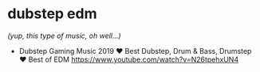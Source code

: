 
# dubstep edm 

*(yup, this type of music, oh well...)*

- Dubstep Gaming Music 2019 ❤ Best Dubstep, Drum & Bass, Drumstep ❤ Best of EDM https://www.youtube.com/watch?v=N26tpehxUN4
